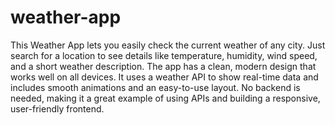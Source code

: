 # weather-app
This Weather App lets you easily check the current weather of any city. Just search for a location to see details like temperature, humidity, wind speed, and a short weather description. The app has a clean, modern design that works well on all devices. It uses a weather API to show real-time data and includes smooth animations and an easy-to-use layout. No backend is needed, making it a great example of using APIs and building a responsive, user-friendly frontend.

